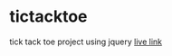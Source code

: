 # tictacktoe
tick tack toe project using jquery
[live link](https://oscarrobertrodriguez.github.io/tictacktoe/)
